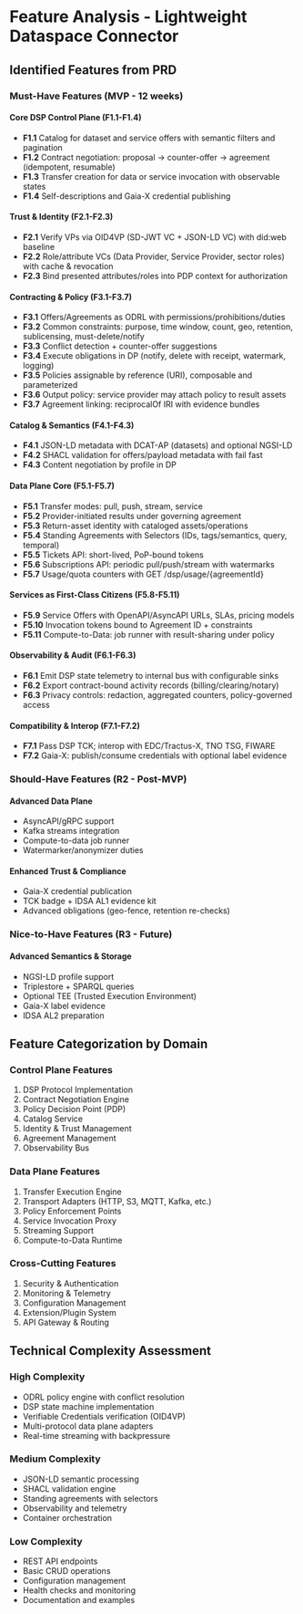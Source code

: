 # Feature Analysis - Lightweight Dataspace Connector

## Identified Features from PRD

### Must-Have Features (MVP - 12 weeks)

#### Core DSP Control Plane (F1.1-F1.4)
- **F1.1** Catalog for dataset and service offers with semantic filters and pagination
- **F1.2** Contract negotiation: proposal → counter-offer → agreement (idempotent, resumable)
- **F1.3** Transfer creation for data or service invocation with observable states
- **F1.4** Self-descriptions and Gaia-X credential publishing

#### Trust & Identity (F2.1-F2.3)
- **F2.1** Verify VPs via OID4VP (SD-JWT VC + JSON-LD VC) with did:web baseline
- **F2.2** Role/attribute VCs (Data Provider, Service Provider, sector roles) with cache & revocation
- **F2.3** Bind presented attributes/roles into PDP context for authorization

#### Contracting & Policy (F3.1-F3.7)
- **F3.1** Offers/Agreements as ODRL with permissions/prohibitions/duties
- **F3.2** Common constraints: purpose, time window, count, geo, retention, sublicensing, must-delete/notify
- **F3.3** Conflict detection + counter-offer suggestions
- **F3.4** Execute obligations in DP (notify, delete with receipt, watermark, logging)
- **F3.5** Policies assignable by reference (URI), composable and parameterized
- **F3.6** Output policy: service provider may attach policy to result assets
- **F3.7** Agreement linking: reciprocalOf IRI with evidence bundles

#### Catalog & Semantics (F4.1-F4.3)
- **F4.1** JSON-LD metadata with DCAT-AP (datasets) and optional NGSI-LD
- **F4.2** SHACL validation for offers/payload metadata with fail fast
- **F4.3** Content negotiation by profile in DP

#### Data Plane Core (F5.1-F5.7)
- **F5.1** Transfer modes: pull, push, stream, service
- **F5.2** Provider-initiated results under governing agreement
- **F5.3** Return-asset identity with cataloged assets/operations
- **F5.4** Standing Agreements with Selectors (IDs, tags/semantics, query, temporal)
- **F5.5** Tickets API: short-lived, PoP-bound tokens
- **F5.6** Subscriptions API: periodic pull/push/stream with watermarks
- **F5.7** Usage/quota counters with GET /dsp/usage/{agreementId}

#### Services as First-Class Citizens (F5.8-F5.11)
- **F5.9** Service Offers with OpenAPI/AsyncAPI URLs, SLAs, pricing models
- **F5.10** Invocation tokens bound to Agreement ID + constraints
- **F5.11** Compute-to-Data: job runner with result-sharing under policy

#### Observability & Audit (F6.1-F6.3)
- **F6.1** Emit DSP state telemetry to internal bus with configurable sinks
- **F6.2** Export contract-bound activity records (billing/clearing/notary)
- **F6.3** Privacy controls: redaction, aggregated counters, policy-governed access

#### Compatibility & Interop (F7.1-F7.2)
- **F7.1** Pass DSP TCK; interop with EDC/Tractus-X, TNO TSG, FIWARE
- **F7.2** Gaia-X: publish/consume credentials with optional label evidence

### Should-Have Features (R2 - Post-MVP)

#### Advanced Data Plane
- AsyncAPI/gRPC support
- Kafka streams integration
- Compute-to-data job runner
- Watermarker/anonymizer duties

#### Enhanced Trust & Compliance
- Gaia-X credential publication
- TCK badge + IDSA AL1 evidence kit
- Advanced obligations (geo-fence, retention re-checks)

### Nice-to-Have Features (R3 - Future)

#### Advanced Semantics & Storage
- NGSI-LD profile support
- Triplestore + SPARQL queries
- Optional TEE (Trusted Execution Environment)
- Gaia-X label evidence
- IDSA AL2 preparation

## Feature Categorization by Domain

### Control Plane Features
1. DSP Protocol Implementation
2. Contract Negotiation Engine
3. Policy Decision Point (PDP)
4. Catalog Service
5. Identity & Trust Management
6. Agreement Management
7. Observability Bus

### Data Plane Features
1. Transfer Execution Engine
2. Transport Adapters (HTTP, S3, MQTT, Kafka, etc.)
3. Policy Enforcement Points
4. Service Invocation Proxy
5. Streaming Support
6. Compute-to-Data Runtime

### Cross-Cutting Features
1. Security & Authentication
2. Monitoring & Telemetry
3. Configuration Management
4. Extension/Plugin System
5. API Gateway & Routing

## Technical Complexity Assessment

### High Complexity
- ODRL policy engine with conflict resolution
- DSP state machine implementation
- Verifiable Credentials verification (OID4VP)
- Multi-protocol data plane adapters
- Real-time streaming with backpressure

### Medium Complexity
- JSON-LD semantic processing
- SHACL validation engine
- Standing agreements with selectors
- Observability and telemetry
- Container orchestration

### Low Complexity
- REST API endpoints
- Basic CRUD operations
- Configuration management
- Health checks and monitoring
- Documentation and examples